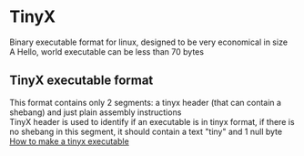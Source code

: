 # TinyX

Binary executable format for linux, designed to be very economical in size<br>
A Hello, world executable can be less than 70 bytes<br>

TinyX executable format
-
This format contains only 2 segments: a tinyx header (that can contain a shebang) and just plain assembly instructions<br>
TinyX header is used to identify if an executable is in tinyx format, if there is no shebang in this segment, it should contain a text "tiny" and 1 null byte<br>
[How to make a tinyx executable](TXTUTOR.md)
